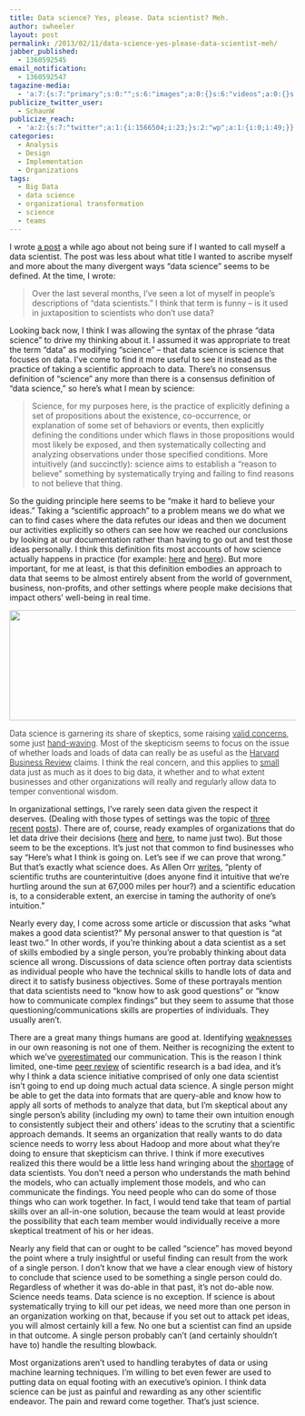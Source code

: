 ```yaml
---
title: Data science? Yes, please. Data scientist? Meh.
author: swheeler
layout: post
permalink: /2013/02/11/data-science-yes-please-data-scientist-meh/
jabber_published:
  - 1360592545
email_notification:
  - 1360592547
tagazine-media:
  - 'a:7:{s:7:"primary";s:0:"";s:6:"images";a:0:{}s:6:"videos";a:0:{}s:11:"image_count";i:0;s:6:"author";s:8:"20450928";s:7:"blog_id";s:8:"32115977";s:9:"mod_stamp";s:19:"2013-02-11 14:22:21";}'
publicize_twitter_user:
  - SchaunW
publicize_reach:
  - 'a:2:{s:7:"twitter";a:1:{i:1566504;i:23;}s:2:"wp";a:1:{i:0;i:49;}}'
categories:
  - Analysis
  - Design
  - Implementation
  - Organizations
tags:
  - Big Data
  - data science
  - organizational transformation
  - science
  - teams
---
```

I wrote [a post][1] a while ago about not being sure if I wanted to call myself a data scientist. The post was less about what title I wanted to ascribe myself and more about the many divergent ways “data science” seems to be defined. At the time, I wrote:<!--more-->

> <p dir="ltr">
>   Over the last several months, I’ve seen a lot of myself in people’s descriptions of “data scientists.” I think that term is funny – is it used in juxtaposition to scientists who don’t use data?
> </p>

Looking back now, I think I was allowing the syntax of the phrase “data science” to drive my thinking about it. I assumed it was appropriate to treat the term “data” as modifying “science” – that data science is science that focuses on data. I’ve come to find it more useful to see it instead as the practice of taking a scientific approach to data. There’s no consensus definition of “science” any more than there is a consensus definition of “data science,” so here’s what I mean by science:

> <p dir="ltr">
>   Science, for my purposes here, is the practice of explicitly defining a set of propositions about the existence, co-occurrence, or explanation of some set of behaviors or events, then explicitly defining the conditions under which flaws in those propositions would most likely be exposed, and then systematically collecting and analyzing observations under those specified conditions. More intuitively (and succinctly): science aims to establish a “reason to believe” something by systematically trying and failing to find reasons to not believe that thing.
> </p>

So the guiding principle here seems to be “make it hard to believe your ideas.” Taking a “scientific approach” to a problem means we do what we can to find cases where the data refutes our ideas and then we document our activities explicitly so others can see how we reached our conclusions by looking at our documentation rather than having to go out and test those ideas personally. I think this definition fits most accounts of how science actually happens in practice (for example: [here][2] and [here][3]). But more important, for me at least, is that this definition embodies an approach to data that seems to be almost entirely absent from the world of government, business, non-profits, and other settings where people make decisions that impact others’ well-being in real time.

<b id="internal-source-marker_0.6802780779544264"><a href="http://dilbert.com/strips/comic/2010-08-11/"> <img alt="" src="https://lh4.googleusercontent.com/dZvJdlSTGBUQMVBHhkdQpEb_Y53sv6-ZlWhJEC0yvGGxqnqq7NDxDwB96eH4SMNHUfx7GdEoTcNgWMVTeBhypUCqH_r8q1eWvt9U-uU_HvjRCgtv2Dg95A1Gza-4kDvsuA" width="624px;" height="194px;" /></a><br /> </b>

<b id="internal-source-marker_0.6802780779544264"><span style="font-weight:300;">Data science is garnering its share of skeptics, some raising </span><a style="font-weight:300;" href="http://www.attiviogithub.io/55-industry-insights/1195-big-data-morphs.html">valid concerns</a><span style="font-weight:300;">, some just </span><a style="font-weight:300;" href="http://scn.sap.com/community/business-trends/blog/2013/01/07/data-science-buyer-beware">hand-waving</a><span style="font-weight:300;">. Most of the skepticism seems to focus on the issue of whether loads and loads of data can really be as useful as the </span><a style="font-weight:300;" href="http://hbr.org/2012/10/data-scientist-the-sexiest-job-of-the-21st-century/ar/1">Harvard Business Review</a><span style="font-weight:300;"> claims. I think the real concern, and this applies to </span><a style="font-weight:300;" href="http://houseofstones.me/2012/11/13/big-data-of-all-sizes-how-to-turn-a-regular-organization-into-a-data-driven-organization/">small</a><span style="font-weight:300;"> data just as much as it does to big data, it whether and to what extent businesses and other organizations will really and regularly allow data to temper conventional wisdom.</span></b>

In organizational settings, I’ve rarely seen data given the respect it deserves. (Dealing with those types of settings was the topic of [three][4] [recent][5] [posts][6]). There are of, course, ready examples of organizations that do let data drive their decisions ([here][7] and [here][8], to name just two). But those seem to be the exceptions. It’s just not that common to find businesses who say “Here’s what I think is going on. Let’s see if we can prove that wrong.” But that’s exactly what science does. As Allen Orr [writes][9], “plenty of scientific truths are counterintuitive (does anyone find it intuitive that we’re hurtling around the sun at 67,000 miles per hour?) and a scientific education is, to a considerable extent, an exercise in taming the authority of one’s intuition.”

Nearly every day, I come across some article or discussion that asks “what makes a good data scientist?” My personal answer to that question is “at least two.” In other words, if you’re thinking about a data scientist as a set of skills embodied by a single person, you’re probably thinking about data science all wrong. Discussions of data science often portray data scientists as individual people who have the technical skills to handle lots of data and direct it to satisfy business objectives. Some of these portrayals mention that data scientists need to “know how to ask good questions” or “know how to communicate complex findings” but they seem to assume that those questioning/communications skills are properties of individuals. They usually aren’t.

There are a great many things humans are good at. Identifying [weaknesses][10] in our own reasoning is not one of them. Neither is recognizing the extent to which we’ve [overestimated][11] our communication. This is the reason I think limited, one-time [peer review][12] of scientific research is a bad idea, and it’s why I think a data science initiative comprised of only one data scientist isn’t going to end up doing much actual data science. A single person might be able to get the data into formats that are query-able and know how to apply all sorts of methods to analyze that data, but I’m skeptical about any single person’s ability (including my own) to tame their own intuition enough to consistently subject their and others’ ideas to the scrutiny that a scientific approach demands. It seems an organization that really wants to do data science needs to worry less about Hadoop and more about what they’re doing to ensure that skepticism can thrive. I think if more executives realized this there would be a little less hand wringing about the [shortage][13] of data scientists. You don’t need a person who understands the math behind the models, who can actually implement those models, and who can communicate the findings. You need people who can do some of those things who can work together. In fact, I would tend take that team of partial skills over an all-in-one solution, because the team would at least provide the possibility that each team member would individually receive a more skeptical treatment of his or her ideas.

Nearly any field that can or ought to be called “science” has moved beyond the point where a truly insightful or useful finding can result from the work of a single person. I don’t know that we have a clear enough view of history to conclude that science used to be something a single person could do. Regardless of whether it was do-able in that past, it’s not do-able now. Science needs teams. Data science is no exception. If science is about systematically trying to kill our pet ideas, we need more than one person in an organization working on that, because if you set out to attack pet ideas, you will almost certainly kill a few. No one but a scientist can find an upside in that outcome. A single person probably can’t (and certainly shouldn’t have to) handle the resulting blowback.

Most organizations aren’t used to handling terabytes of data or using machine learning techniques. I’m willing to bet even fewer are used to putting data on equal footing with an executive’s opinion. I think data science can be just as painful and rewarding as any other scientific endeavor. The pain and reward come together. That’s just science.

 [1]: http://houseofstones.me/2012/09/06/trying-to-figure-out-why-i-dont-want-to-call-myself-a-data-scientist/
 [2]: http://www.amazon.com/Creating-Scientific-Concepts-Bradford-Books/dp/0262141051
 [3]: http://en.wikipedia.org/wiki/Demarcation_problem
 [4]: http://houseofstones.me/2012/11/15/bottom-up-creation-of-data-driven-capabilities-automate-your-work/
 [5]: http://houseofstones.me/2012/11/28/bottom-up-creation-of-data-driven-capabilities-weak-supporters-10-strong-support/
 [6]: http://houseofstones.me/2012/12/05/bottom-up-creation-of-data-driven-capabilities-show-dont-tell/
 [7]: http://smartdatacollective.com/bernardmarr/85871/analytics-google-great-example-data-driven-decision-making
 [8]: http://www.businessweek.com/articles/2012-11-29/the-science-behind-those-obama-campaign-e-mails?56a4b19d=t
 [9]: http://www.nybooks.com/articles/archives/2013/feb/07/awaiting-new-darwin/?pagination=false
 [10]: http://www.sjsu.edu/people/anand.vaidya/courses/c5/s2/Why%20Do%20Humans%20Reason%20Sperber.pdf
 [11]: http://5harad.com/papers/friendsense.pdf
 [12]: http://houseofstones.me/2012/06/13/we-dont-need-better-research-we-need-more-research-with-search-options/
 [13]: http://online.wsj.com/article/SB10001424052702304723304577365700368073674.html

